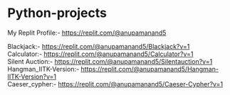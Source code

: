 # Python-projects
My Replit Profile:- https://replit.com/@anupamanand5 <br>

Blackjack:- https://replit.com/@anupamanand5/Blackjack?v=1 <br>
Calculator:- https://replit.com/@anupamanand5/Calculator?v=1 <br>
Silent Auction:- https://replit.com/@anupamanand5/Silentauction?v=1 <br>
Hangman_IITK-Version:- https://replit.com/@anupamanand5/Hangman-IITK-Version?v=1 <br>
Caeser_cypher:- https://replit.com/@anupamanand5/Caeser-Cypher?v=1
